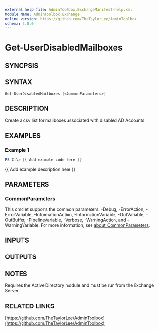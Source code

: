```yaml
---
external help file: AdminToolbox.ExchangeManifest-help.xml
Module Name: AdminToolbox.Exchange
online version: https://github.com/TheTaylorLee/AdminToolbox
schema: 2.0.0
---
```


# Get-UserDisabledMailboxes

## SYNOPSIS

## SYNTAX

```
Get-UserDisabledMailboxes [<CommonParameters>]
```

## DESCRIPTION
Create a csv list for mailboxes associated with disabled AD Accounts

## EXAMPLES

### Example 1
```powershell
PS C:\> {{ Add example code here }}
```

{{ Add example description here }}

## PARAMETERS

### CommonParameters
This cmdlet supports the common parameters: -Debug, -ErrorAction, -ErrorVariable, -InformationAction, -InformationVariable, -OutVariable, -OutBuffer, -PipelineVariable, -Verbose, -WarningAction, and -WarningVariable. For more information, see [about_CommonParameters](http://go.microsoft.com/fwlink/?LinkID=113216).

## INPUTS

## OUTPUTS

## NOTES
Requires the Active Directory module and must be run from the Exchange Server

## RELATED LINKS

[https://github.com/TheTaylorLee/AdminToolbox](https://github.com/TheTaylorLee/AdminToolbox)

